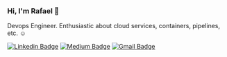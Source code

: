 ### Hi, I'm Rafael 👋

Devops Engineer. Enthusiastic about cloud services, containers, pipelines, etc. ☺

[![Linkedin Badge](https://img.shields.io/badge/-Rafael-blue?style=flat-square&logo=Linkedin&logoColor=white&link=https://www.linkedin.com/in/rafael-dalsenter-549931186)](https://www.linkedin.com/in/rafael-dalsenter-549931186) [![Medium Badge](https://img.shields.io/badge/-@rafaeldalsenter-03a57a?style=flat-square&labelColor=000000&logo=Medium&link=https://medium.com/@rafaeldalsenter/)](https://medium.com/@rafaeldalsenter/)
[![Gmail Badge](https://img.shields.io/badge/-rafaeldalsenter@gmail.com-c14438?style=flat-square&logo=Gmail&logoColor=white&link=mailto:rafaeldalsenter@gmail.com)](mailto:rafaeldalsenter@gmail.com)
